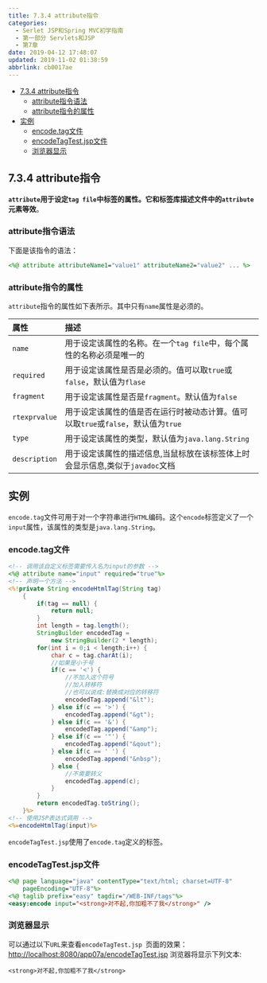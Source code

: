 ```yaml
---
title: 7.3.4 attribute指令
categories: 
  - Serlet JSP和Spring MVC初学指南
  - 第一部分 Servlets和JSP
  - 第7章
date: 2019-04-12 17:48:07
updated: 2019-11-02 01:38:59
abbrlink: cb0017ae
---
```

- [7.3.4 attribute指令](/ReadingNotes/cb0017ae/#7-3-4-attribute指令)
    - [attribute指令语法](/ReadingNotes/cb0017ae/#attribute指令语法)
    - [attribute指令的属性](/ReadingNotes/cb0017ae/#attribute指令的属性)
- [实例](/ReadingNotes/cb0017ae/#实例)
    - [encode.tag文件](/ReadingNotes/cb0017ae/#encode-tag文件)
    - [encodeTagTest.jsp文件](/ReadingNotes/cb0017ae/#encodeTagTest-jsp文件)
    - [浏览器显示](/ReadingNotes/cb0017ae/#浏览器显示)

<!--more-->
<script src="https://cdn.bootcss.com/jquery/3.4.0/jquery.slim.min.js"></script>
<script>$(document).ready(function () {$(".post-body > ul:nth-child(1)").hide();});</script>

<!--end-->
## 7.3.4 attribute指令 ##
**`attribute`用于设定`tag file`中标签的属性。它和标签库描述文件中的`attribute`元素等效**。
### attribute指令语法 ###
下面是该指令的语法：
```jsp
<%@ attribute attributeName1="value1" attributeName2="value2" ... %>
```
### attribute指令的属性 ###
`attribute`指令的属性如下表所示。其中只有`name`属性是必须的。

|属性|描述|
|:---|:---|
|`name`|用于设定该属性的名称。在一个`tag file`中，每个属性的名称必须是唯一的|
|`required`|用于设定该属性是否是必须的。值可以取`true`或`false`，默认值为`flase`|
|`fragment`|用于设定该属性是否是`fragment`。默认值为`false`|
|`rtexprvalue`|用于设定该属性的值是否在运行时被动态计算。值可以取`true`或`false`，默认值为`true`|
|`type`|用于设定该属性的类型，默认值为`java.lang.String`|
|`description`|用于设定该属性的描述信息,当鼠标放在该标签体上时会显示信息,类似于`javadoc`文档|

## 实例 ##
`encode.tag`文件可用于对一个字符串进行`HTML`编码。这个`encode`标签定义了一个`input`属性，该属性的类型是`java.lang.String`。
### encode.tag文件 ###
```jsp
<!-- 调用该自定义标签需要传入名为input的参数 -->
<%@ attribute name="input" required="true"%>
<!-- 声明一个方法 -->
<%!private String encodeHtmlTag(String tag)
	{
		if(tag == null) {
			return null;
		}
		int length = tag.length();
		StringBuilder encodedTag = 
			new StringBuilder(2 * length);
		for(int i = 0;i < length;i++) {
			char c = tag.charAt(i);
			//如果是小于号
			if(c == '<') {
				//不加入这个符号
				//加入转移符
				//也可以说成:替换成对应的转移符
				encodedTag.append("&lt");
			} else if(c == '>') {
				encodedTag.append("&gt");
			} else if(c == '&') {
				encodedTag.append("&amp");
			} else if(c == '"') {
				encodedTag.append("&qout");
			} else if(c == ' ') {
				encodedTag.append("&nbsp");
			} else {
				//不需要转义
				encodedTag.append(c);
			}
		}
		return encodedTag.toString();
	}%>
<!-- 使用JSP表达式调用 -->
<%=encodeHtmlTag(input)%>
```
`encodeTagTest.jsp`使用了`encode.tag`定义的标签。
### encodeTagTest.jsp文件 ###
```jsp
<%@ page language="java" contentType="text/html; charset=UTF-8"
	pageEncoding="UTF-8"%>
<%@ taglib prefix="easy" tagdir="/WEB-INF/tags"%>
<easy:encode input="<strong>对不起,你加粗不了我</strong>" />
```
### 浏览器显示 ###
可以通过以下`URL`来查看`encodeTagTest.jsp `页面的效果：
[http://localhost:8080/app07a/encodeTagTest.jsp](http://localhost:8080/app07a/encodeTagTest.jsp)
浏览器将显示下列文本:
```
<strong>对不起,你加粗不了我</strong>
```


